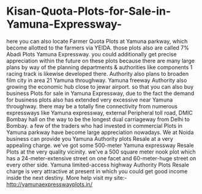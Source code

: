 # Kisan-Quota-Plots-for-Sale-in-Yamuna-Expressway-
here you can also locate Farmer Quota Plots at Yamuna parkway, which become allotted to the farmers via YEIDA. those plots also are called 7% Abadi Plots Yamuna Expressway. you could additionally get precise appreciation within the future on these plots because there are many large plans by way of the planning departments &amp; authorities like components 1 racing track is likewise developed there. Authority also plans to broaden film city in area 21 Yamuna throughway. Yamuna freeway Authority also growing the economic hub close to jewar airport. so that you can also buy business Plots for sale in Yamuna Expressway, due to the fact the demand for business plots also has extended very excessive near Yamuna throughway. there may be a totally fine connectivity from numerous expressways like Yamuna expressway, external Peripheral toll road, DMIC Bombay hall on the way to be the longest dual carriageway from Delhi to Bombay. a few of the traders who had invested in commercial Plots in Yamuna parkway have become large appreciation nowadays.   We at Noida business can provide you Yamuna Authority plots Resale at a very appealing charge. we've got some 500-meter Yamuna expressway Resale Plots at the very quality vicinity. we've a 500 square meter nook plot which has a 24-meter-extensive street on one facet and 60-meter-huge street on every other side. Yamuna limited-access highway Authority Plots Resale charge is very attractive at present in which you could get good income inside the next destiny. More help visit my site:- http://yamunaexpresswayplots.in/ 
